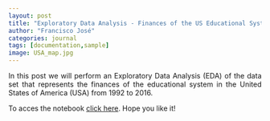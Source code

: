 ```yaml
---
layout: post
title: "Exploratory Data Analysis - Finances of the US Educational System"
author: "Francisco José"
categories: journal
tags: [documentation,sample]
image: USA_map.jpg
---
```


<p align="justify">	
In this post we will perform an Exploratory Data Analysis (EDA) of the data set that represents the finances of the educational system in the United States of America (USA) from 1992 to 2016.
</p>

<p align="justify">
To acces the notebook <a href="https://rdzjr1997.github.io/US_Educational_Finances_EDA">click here</a>. Hope you like it!
</p>




